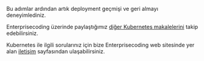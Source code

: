 Bu adımlar ardından artık deployment geçmişi ve geri almayı deneyimlediniz.

Enterprisecoding üzerinde paylaştığımız [diğer Kubernetes makalelerini](http://www.enterprisecoding.com/post/tag/kubernetes) takip edebilirsiniz.

Kubernetes ile ilgili sorularınız için bize Enterprisecoding web sitesinde yer alan [iletişim](https://enterprisecoding.com/iletisim/) sayfasından ulaşabilirsiniz.
